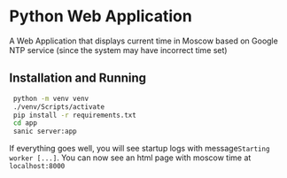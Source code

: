 # Python Web Application

A Web Application that displays current time in Moscow based on Google NTP service (since the system may have incorrect time set)

## Installation and Running
```bash
 python -m venv venv
 ./venv/Scripts/activate
 pip install -r requirements.txt
 cd app
 sanic server:app
```

If everything goes well, you will see startup logs with message`Starting worker [...]`. You can now see an html page with moscow time at `localhost:8000`